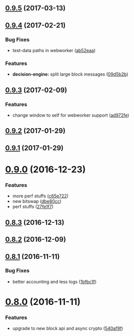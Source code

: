 <a name="0.9.5"></a>
## [0.9.5](https://github.com/ipfs/js-ipfs-bitswap/compare/v0.9.4...v0.9.5) (2017-03-13)



<a name="0.9.4"></a>
## [0.9.4](https://github.com/ipfs/js-ipfs-bitswap/compare/v0.9.3...v0.9.4) (2017-02-21)


### Bug Fixes

* test-data paths in webworker ([ab52eaa](https://github.com/ipfs/js-ipfs-bitswap/commit/ab52eaa))


### Features

* **decision-engine:** split large block messages  ([09d5b2b](https://github.com/ipfs/js-ipfs-bitswap/commit/09d5b2b))



<a name="0.9.3"></a>
## [0.9.3](https://github.com/ipfs/js-ipfs-bitswap/compare/v0.9.2...v0.9.3) (2017-02-09)


### Features

* change window to self for webworker support ([ad972fe](https://github.com/ipfs/js-ipfs-bitswap/commit/ad972fe))



<a name="0.9.2"></a>
## [0.9.2](https://github.com/ipfs/js-ipfs-bitswap/compare/v0.9.1...v0.9.2) (2017-01-29)



<a name="0.9.1"></a>
## [0.9.1](https://github.com/ipfs/js-ipfs-bitswap/compare/v0.9.0...v0.9.1) (2017-01-29)



<a name="0.9.0"></a>
# [0.9.0](https://github.com/ipfs/js-ipfs-bitswap/compare/v0.8.3...v0.9.0) (2016-12-23)


### Features

* more perf stuffs ([c65e722](https://github.com/ipfs/js-ipfs-bitswap/commit/c65e722))
* new bitswap ([dbe80cc](https://github.com/ipfs/js-ipfs-bitswap/commit/dbe80cc))
* perf stuffs ([27fe1f7](https://github.com/ipfs/js-ipfs-bitswap/commit/27fe1f7))



<a name="0.8.3"></a>
## [0.8.3](https://github.com/ipfs/js-ipfs-bitswap/compare/v0.8.2...v0.8.3) (2016-12-13)



<a name="0.8.2"></a>
## [0.8.2](https://github.com/ipfs/js-ipfs-bitswap/compare/v0.8.1...v0.8.2) (2016-12-09)



<a name="0.8.1"></a>
## [0.8.1](https://github.com/ipfs/js-ipfs-bitswap/compare/v0.8.0...v0.8.1) (2016-11-11)


### Bug Fixes

* better accounting and less logs ([1bfbc1f](https://github.com/ipfs/js-ipfs-bitswap/commit/1bfbc1f))



<a name="0.8.0"></a>
# [0.8.0](https://github.com/ipfs/js-ipfs-bitswap/compare/v0.7.1...v0.8.0) (2016-11-11)


### Features

* upgrade to new block api and async crypto ([540af9f](https://github.com/ipfs/js-ipfs-bitswap/commit/540af9f))



